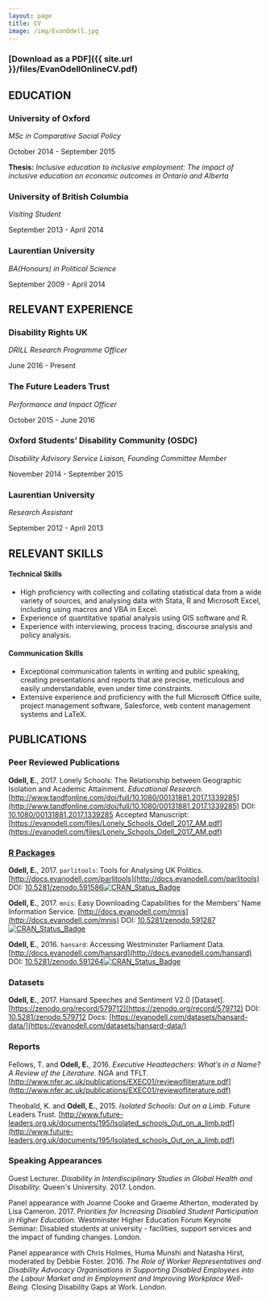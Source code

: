 ```yaml
---
layout: page
title: CV
image: /img/EvanOdell.jpg
---
```


### [Download as a PDF]({{ site.url }}/files/EvanOdellOnlineCV.pdf)

## EDUCATION

### University of Oxford

_MSc in Comparative Social Policy_

October 2014 - September 2015

**Thesis:** _Inclusive education to inclusive employment: The impact of inclusive education on economic outcomes in Ontario and Alberta_

### University of British Columbia

_Visiting Student_

September 2013 - April 2014

### Laurentian University

 _BA(Honours) in Political Science_

 September 2009 - April 2014

## RELEVANT EXPERIENCE

### Disability Rights UK

_DRILL Research Programme Officer_

June 2016 - Present

### The Future Leaders Trust

_Performance and Impact Officer_

October 2015 - June 2016

### Oxford Students’ Disability Community (OSDC)

_Disability Advisory Service Liaison, Founding Committee Member_

November 2014 - September 2015

### Laurentian University

 _Research Assistant_

 September 2012 - April 2013

## RELEVANT SKILLS

#### Technical Skills

*   High proficiency with collecting and collating statistical data from a wide variety of sources, and analysing data with Stata, R and Microsoft Excel, including using macros and VBA in Excel.
*   Experience of quantitative spatial analysis using GIS software and R.
*   Experience with interviewing, process tracing, discourse analysis and policy analysis.

#### Communication Skills

*   Exceptional communication talents in writing and public speaking, creating presentations and reports that are precise, meticulous and easily understandable, even under time constraints.
*   Extensive experience and proficiency with the full Microsoft Office suite, project management software, Salesforce, web content management systems and LaTeX.

## PUBLICATIONS

### Peer Reviewed Publications

**Odell, E.**, 2017\. Lonely Schools: The Relationship between Geographic Isolation and Academic Attainment. _Educational Research_. [http://www.tandfonline.com/doi/full/10.1080/00131881.2017.1339285](http://www.tandfonline.com/doi/full/10.1080/00131881.2017.1339285) DOI: [10.1080/00131881.2017.1339285](https://dx.doi.org/10.1080/00131881.2017.1339285) Accepted Manuscript: [https://evanodell.com/files/Lonely_Schools_Odell_2017_AM.pdf](https://evanodell.com/files/Lonely_Schools_Odell_2017_AM.pdf)

### [R Packages](/packages)

**Odell, E.**, 2017\. `parlitools`: Tools for Analysing UK Politics. [http://docs.evanodell.com/parlitools](http://docs.evanodell.com/parlitools) DOI: [10.5281/zenodo.591586](https://dx.doi.org/10.5281/zenodo.591586)[![CRAN_Status_Badge](http://www.r-pkg.org/badges/version/parlitools)](https://cran.r-project.org/package=parlitools)

**Odell, E.**, 2017\. `mnis`: Easy Downloading Capabilities for the Members’ Name Information Service. [http://docs.evanodell.com/mnis](http://docs.evanodell.com/mnis) DOI: [10.5281/zenodo.591287](https://dx.doi.org/10.5281/zenodo.591287)[![CRAN_Status_Badge](http://www.r-pkg.org/badges/version/mnis)](https://cran.r-project.org/package=mnis)

**Odell, E.**, 2016\. `hansard`: Accessing Westminster Parliament Data. [http://docs.evanodell.com/hansard](http://docs.evanodell.com/hansard) DOI: [10.5281/zenodo.591264](https://dx.doi.org/10.5281/zenodo.591264)[![CRAN_Status_Badge](http://www.r-pkg.org/badges/version/hansard)](https://cran.r-project.org/package=hansard)

### Datasets

**Odell, E.**, 2017\. Hansard Speeches and Sentiment V2.0 [Dataset]. [https://zenodo.org/record/579712](https://zenodo.org/record/579712) DOI: [10.5281/zenodo.579712](https://dx.doi.org/10.5281/zenodo.579712) Docs: [https://evanodell.com/datasets/hansard-data/](https://evanodell.com/datasets/hansard-data/)

### Reports

Fellows, T. and **Odell, E.**, 2016\. _Executive Headteachers: What’s in a Name? A Review of the Literature_. NGA and TFLT. [http://www.nfer.ac.uk/publications/EXEC01/reviewofliterature.pdf](http://www.nfer.ac.uk/publications/EXEC01/reviewofliterature.pdf)

Theobald, K. and **Odell, E.**, 2015\. _Isolated Schools: Out on a Limb_. Future Leaders Trust. [http://www.future-leaders.org.uk/documents/195/Isolated_schools_Out_on_a_limb.pdf](http://www.future-leaders.org.uk/documents/195/Isolated_schools_Out_on_a_limb.pdf)

### Speaking Appearances

Guest Lecturer. _Disability in Interdisciplinary Studies in Global Health and Disability._ Queen's University. 2017\. London.

Panel appearance with Joanne Cooke and Graeme Atherton, moderated by Lisa Cameron. 2017\. _Priorities for Increasing Disabled Student Participation in Higher Education._ Westminster Higher Education Forum Keynote Seminar: Disabled students at university - facilities, support services and the impact of funding changes. London.

Panel appearance with Chris Holmes, Huma Munshi and Natasha Hirst, moderated by Debbie Foster. 2016\. _The Role of Worker Representatives and Disability Advocacy Organisations in Supporting Disabled Employees into the Labour Market and in Employment and Improving Workplace Well-Being._ Closing Disability Gaps at Work. London.
